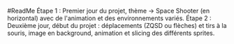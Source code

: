 #ReadMe
Étape 1 : Premier jour du projet, thème → Space Shooter (en horizontal) avec de l'animation et des environnements variés.
Étape 2 : Deuxième jour, début du projet : déplacements (ZQSD ou flèches) et tirs à la souris, image en background, animation et slicing des différents sprites.
